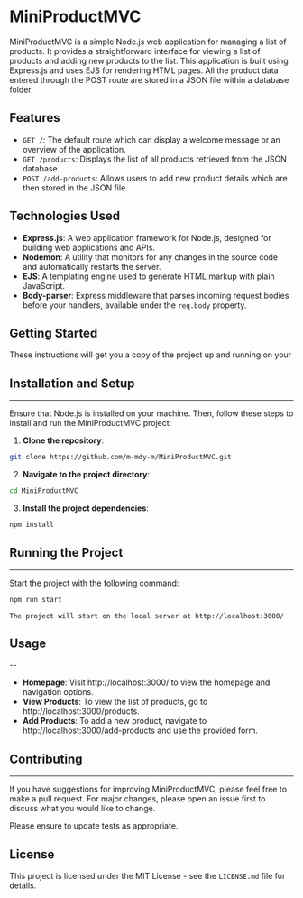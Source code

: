 # MiniProductMVC

MiniProductMVC is a simple Node.js web application for managing a list of products. It provides a straightforward interface for viewing a list of products and adding new products to the list. This application is built using Express.js and uses EJS for rendering HTML pages. All the product data entered through the POST route are stored in a JSON file within a database folder.

## Features

- `GET /`: The default route which can display a welcome message or an overview of the application.
- `GET /products`: Displays the list of all products retrieved from the JSON database.
- `POST /add-products`: Allows users to add new product details which are then stored in the JSON file.

## Technologies Used

- **Express.js**: A web application framework for Node.js, designed for building web applications and APIs.
- **Nodemon**: A utility that monitors for any changes in the source code and automatically restarts the server.
- **EJS**: A templating engine used to generate HTML markup with plain JavaScript.
- **Body-parser**: Express middleware that parses incoming request bodies before your handlers, available under the `req.body` property.

## Getting Started

These instructions will get you a copy of the project up and running on your

## Installation and Setup
---
Ensure that Node.js is installed on your machine. Then, follow these steps to install and run the MiniProductMVC project:

1. **Clone the repository**:
```bash
git clone https://github.com/m-mdy-m/MiniProductMVC.git
```
2. **Navigate to the project directory**:
```bash
cd MiniProductMVC
```
3. **Install the project dependencies**:
```bash
npm install
```

## Running the Project
---
Start the project with the following command:
```bash
npm run start
```
`The project will start on the local server at http://localhost:3000/`

## Usage
--
- **Homepage**: Visit http://localhost:3000/ to view the homepage and navigation options.
- **View Products**: To view the list of products, go to http://localhost:3000/products.
- **Add Products**: To add a new product, navigate to http://localhost:3000/add-products and use the provided form.

## Contributing
---
If you have suggestions for improving MiniProductMVC, please feel free to make a pull request. For major changes, please open an issue first to discuss what you would like to change.

Please ensure to update tests as appropriate.
## License
This project is licensed under the MIT License - see the `LICENSE.md` file for details.
